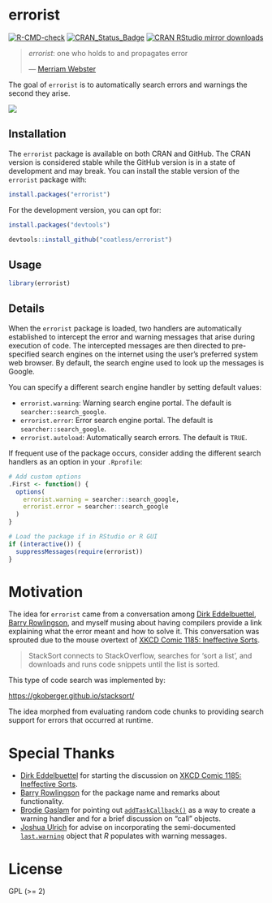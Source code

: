 
<!-- README.md is generated from README.Rmd. Please edit that file -->

# errorist

<!-- badges: start -->

[![R-CMD-check](https://github.com/r-assist/errorist/actions/workflows/R-CMD-check.yaml/badge.svg)](https://github.com/r-assist/errorist/actions/workflows/R-CMD-check.yaml)
[![CRAN_Status_Badge](https://www.r-pkg.org/badges/version/errorist)](https://cran.r-project.org/package=errorist)
[![CRAN RStudio mirror
downloads](https://cranlogs.r-pkg.org/badges/errorist)](https://www.r-pkg.org/pkg/errorist)
<!-- badges: end -->

> *errorist*: one who holds to and propagates error
>
> — [Merriam
> Webster](https://www.merriam-webster.com/dictionary/errorist)

The goal of `errorist` is to automatically search errors and warnings
the second they arise.

![](https://media.giphy.com/media/l1IBjB9qJ2jOnntOU/giphy.gif)

## Installation

The `errorist` package is available on both CRAN and GitHub. The CRAN
version is considered stable while the GitHub version is in a state of
development and may break. You can install the stable version of the
`errorist` package with:

``` r
install.packages("errorist")
```

For the development version, you can opt for:

``` r
install.packages("devtools")

devtools::install_github("coatless/errorist")
```

## Usage

``` r
library(errorist)
```

## Details

When the `errorist` package is loaded, two handlers are automatically
established to intercept the error and warning messages that arise
during execution of code. The intercepted messages are then directed to
pre-specified search engines on the internet using the user’s preferred
system web browser. By default, the search engine used to look up the
messages is Google.

You can specify a different search engine handler by setting default
values:

- `errorist.warning`: Warning search engine portal. The default is
  `searcher::search_google`.
- `errorist.error`: Error search engine portal. The default is
  `searcher::search_google`.
- `errorist.autoload`: Automatically search errors. The default is
  `TRUE`.

If frequent use of the package occurs, consider adding the different
search handlers as an option in your `.Rprofile`:

``` r
# Add custom options
.First <- function() {
  options(
    errorist.warning = searcher::search_google,
    errorist.error = searcher::search_google
  )
}

# Load the package if in RStudio or R GUI
if (interactive()) {
  suppressMessages(require(errorist))
}
```

# Motivation

The idea for `errorist` came from a conversation among [Dirk
Eddelbuettel](http://dirk.eddelbuettel.com), [Barry
Rowlingson](http://barry.rowlingson.com), and myself musing about having
compilers provide a link explaining what the error meant and how to
solve it. This conversation was sprouted due to the mouse overtext of
[XKCD Comic 1185: Ineffective Sorts](https://xkcd.com/1185/).

> StackSort connects to StackOverflow, searches for ‘sort a list’, and
> downloads and runs code snippets until the list is sorted.

This type of code search was implemented by:

<https://gkoberger.github.io/stacksort/>

The idea morphed from evaluating random code chunks to providing search
support for errors that occurred at runtime.

# Special Thanks

- [Dirk Eddelbuettel](http://dirk.eddelbuettel.com) for starting the
  discussion on [XKCD Comic 1185: Ineffective
  Sorts](https://xkcd.com/1185/).
- [Barry Rowlingson](http://barry.rowlingson.com) for the package name
  and remarks about functionality.
- [Brodie Gaslam](https://www.brodieg.com/) for pointing out
  [`addTaskCallback()`](https://stat.ethz.ch/R-manual/R-devel/library/base/html/taskCallback.html)
  as a way to create a warning handler and for a brief discussion on
  “call” objects.
- [Joshua Ulrich](https://github.com/joshuaulrich/) for advise on
  incorporating the semi-documented
  [`last.warning`](https://stat.ethz.ch/R-manual/R-devel/library/base/html/warning.html)
  object that *R* populates with warning messages.

# License

GPL (\>= 2)
